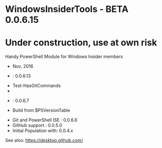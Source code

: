 # WindowsInsiderTools - BETA 0.0.6.15

# Under construction, use at own risk

Handy PowerShell Module for Windows Insider members

+ Nov, 2016

+ : 0.0.6.13
- Test-HasGitCommands
- 
+ : 0.0.6.7
- Build from $PSVersionTable

+ Git and PowerShell ISE : 0.0.6.6
+ GitHub support         : 0.0.5.0
+ Initial Population with: 0.0.4.x

See also: https://desktop.github.com/
